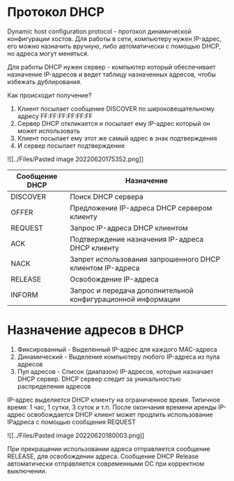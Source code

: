 # Протокол DHCP
Dynamic host configuration protocol - протокол динамической конфигурации хостов. Для работы в сети, компьютеру нужен IP-адрес, его можно назначить вручную, либо автоматически с помощью DHCP, но адреса могут меняться.

Для работы DHCP нужен сервер - компьютер который обеспечивает назначение IP-адресов и ведет таблицу назначенных адресов, чтобы избежать дублирования.

Как происходит получение?
1. Клиент посылает сообщение DISCOVER по широковещательному адресу FF:FF:FF:FF:FF:FF
2. Сервер DHCP откликается и посылает ему IP-адрес который он может использовать
3. Клиент посылает ему этот же самый адрес в знак подтверждения
4. И сервер посылает подтверждение

![[../Files/Pasted image 20220620175352.png]]

| Сообщение DHCP | Назначение                                                   |
| -------------- | ------------------------------------------------------------ |
| DISCOVER       | Поиск DHCP сервера                                           |
| OFFER          | Предложение IP-адреса DHCP сервером клиенту                  |
| REQUEST        | Запрос IP-адреса DHCP клиентом                               |
| ACK            | Подтверждение назначения IP-адреса DHCP клиенту              |
| NACK           | Запрет использования запрошенного DHCP клиентом IP-адреса    |
| RELEASE        | Освобождение IP-адреса                                       |
| INFORM         | Запрос и передача дополнительной конфигурационной информации |

# Назначение адресов в DHCP
1. Фиксированный - Выделенный IP-адрес для каждого MAC-адреса 
2. Динамический - Выделение компьютеру любого IP-адреса из пула адресов 
3. Пул адресов - Список (диапазон) IP-адресов, которые назначает DHCP сервер. DHCP сервер следит за уникальностью распределения адресов

IP-адрес выделяется DHCP клиенту на ограниченное время. Типичное время: 1 час, 1 сутки, 3 суток и т.п. После окончания времени аренды IP-адрес освобождается DHCP клиент может продлить использование IPадреса с помощью сообщения REQUEST

![[../Files/Pasted image 20220620180003.png]]

При прекращении использовании адреса отправляется сообщение RELEASE, для освобождении адреса. Сообщение DHCP Release автоматически отправляется современными ОС при корректном выключении.
